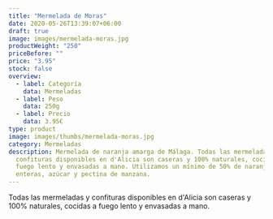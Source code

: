 ```yaml
---
title: "Mermelada de Moras"
date: 2020-05-26T13:39:07+06:00
draft: true
image: images/mermelada-moras.jpg
productWeight: "250"
priceBefore: ""
price: "3.95"
stock: false
overview:
  - label: Categoría
    data: Mermeladas
  - label: Peso
    data: 250g
  - label: Precio
    data: 3.95€
type: product
image: images/thumbs/mermelada-moras.jpg
category: Mermeladas
description: Mermelada de naranja amarga de Málaga. Todas las mermeladas y
  confituras disponibles en d'Alicia son caseras y 100% naturales, cocidas a
  fuego lento y envasadas a mano. Utilizamos un mínimo de 50% de naranjas
  enteras, azúcar y pectina de manzana.
---
```

Todas las mermeladas y confituras disponibles en d'Alicia son caseras y 100% naturales, cocidas a fuego lento y envasadas a mano.
